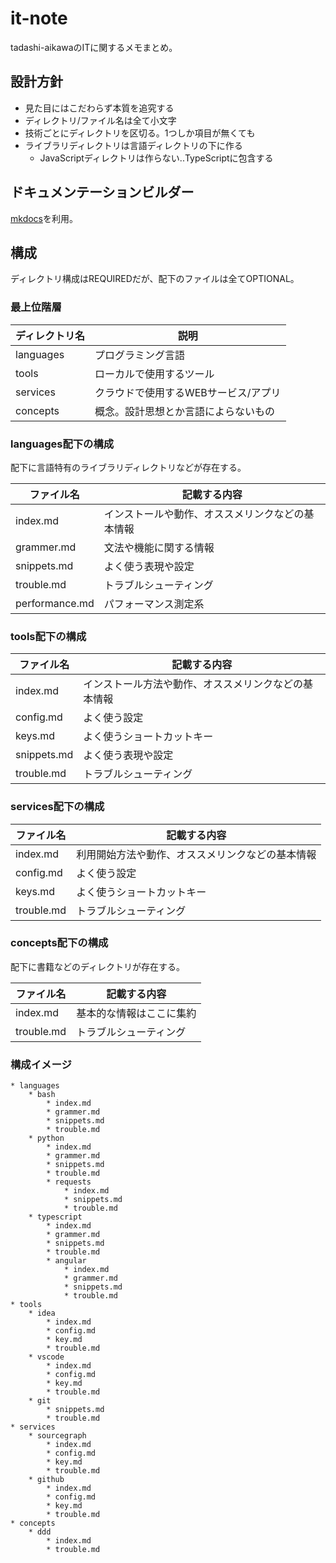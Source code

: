 it-note
=======

tadashi-aikawaのITに関するメモまとめ。


設計方針
--------

* 見た目にはこだわらず本質を追究する
* ディレクトリ/ファイル名は全て小文字
* 技術ごとにディレクトリを区切る。1つしか項目が無くても
* ライブラリディレクトリは言語ディレクトリの下に作る
    * JavaScriptディレクトリは作らない..TypeScriptに包含する


ドキュメンテーションビルダー
----------------------------

[mkdocs]を利用。


構成
----

ディレクトリ構成はREQUIREDだが、配下のファイルは全てOPTIONAL。


### 最上位階層

| ディレクトリ名 |                 説明                 |
| -------------- | ------------------------------------ |
| languages      | プログラミング言語                   |
| tools          | ローカルで使用するツール             |
| services       | クラウドで使用するWEBサービス/アプリ |
| concepts        | 概念。設計思想とか言語によらないもの |

### languages配下の構成

配下に言語特有のライブラリディレクトリなどが存在する。

|   ファイル名   |                   記載する内容                   |
| -------------- | ------------------------------------------------ |
| index.md       | インストールや動作、オススメリンクなどの基本情報 |
| grammer.md     | 文法や機能に関する情報                           |
| snippets.md    | よく使う表現や設定                               |
| trouble.md     | トラブルシューティング                           |
| performance.md | パフォーマンス測定系                             |

### tools配下の構成

| ファイル名  |                     記載する内容                     |
| ----------- | ---------------------------------------------------- |
| index.md    | インストール方法や動作、オススメリンクなどの基本情報 |
| config.md   | よく使う設定                                         |
| keys.md     | よく使うショートカットキー                           |
| snippets.md | よく使う表現や設定                                   |
| trouble.md  | トラブルシューティング                               |

### services配下の構成

| ファイル名 |                   記載する内容                   |
| ---------- | ------------------------------------------------ |
| index.md   | 利用開始方法や動作、オススメリンクなどの基本情報 |
| config.md  | よく使う設定                                     |
| keys.md    | よく使うショートカットキー                       |
| trouble.md | トラブルシューティング                           |

### concepts配下の構成

配下に書籍などのディレクトリが存在する。

| ファイル名 |       記載する内容       |
| ---------- | ------------------------ |
| index.md   | 基本的な情報はここに集約 |
| trouble.md | トラブルシューティング   |


### 構成イメージ

```
* languages
    * bash
        * index.md
        * grammer.md
        * snippets.md
        * trouble.md
    * python
        * index.md
        * grammer.md
        * snippets.md
        * trouble.md
        * requests
            * index.md
            * snippets.md
            * trouble.md
    * typescript
        * index.md
        * grammer.md
        * snippets.md
        * trouble.md
        * angular
            * index.md
            * grammer.md
            * snippets.md
            * trouble.md
* tools
    * idea
        * index.md
        * config.md
        * key.md
        * trouble.md
    * vscode
        * index.md
        * config.md
        * key.md
        * trouble.md
    * git
        * snippets.md
        * trouble.md
* services
    * sourcegraph
        * index.md
        * config.md
        * key.md
        * trouble.md
    * github
        * index.md
        * config.md
        * key.md
        * trouble.md
* concepts
    * ddd
        * index.md
        * trouble.md
```


[mkdocs]: https://www.mkdocs.org

